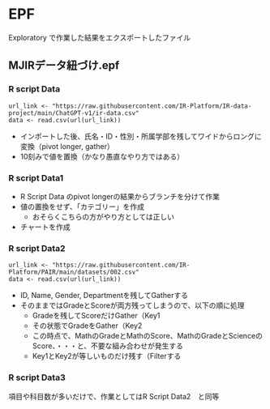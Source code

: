 # EPF

Exploratory で作業した結果をエクスポートしたファイル

## MJIRデータ紐づけ.epf

### R script Data

```
url_link <- "https://raw.githubusercontent.com/IR-Platform/IR-data-project/main/ChatGPT-v1/ir-data.csv"
data <- read.csv(url(url_link))
```

- インポートした後、氏名・ID・性別・所属学部を残してワイドからロングに変換（pivot longer, gather）
- 10刻みで値を置換（かなり愚直なやり方ではある）

### R script Data1

- R Script Data のpivot longerの結果からブランチを分けて作業
- 値の置換をせず、「カテゴリー」を作成
	- おそらくこちらの方がやり方としては正しい
- チャートを作成

### R script Data2

```
url_link <- "https://raw.githubusercontent.com/IR-Platform/PAIR/main/datasets/002.csv"
data <- read.csv(url(url_link))
```

- ID, Name, Gender, Departmentを残してGatherする
- そのままではGradeとScoreが両方残ってしまうので、以下の順に処理
	- Gradeを残してScoreだけGather（Key1
	- その状態でGradeをGather（Key2
	- この時点で、MathのGradeとMathのScore、MathのGradeとScienceのScore、・・・と、不要な組み合わせが発生する
	- Key1とKey2が等しいものだけ残す（Filterする


### R script Data3

項目や科目数が多いだけで、作業としてはR Script Data2　と同等
